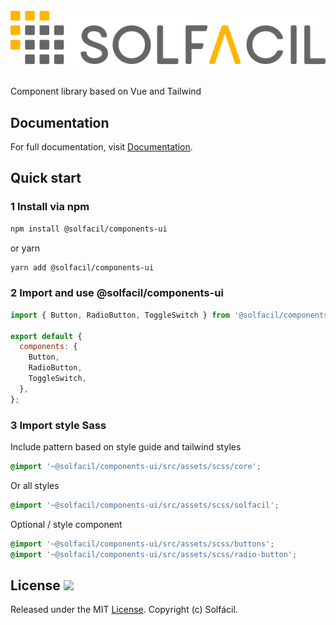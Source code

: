<p align="center">
  <br /><br/>
  <img src="https://raw.githubusercontent.com/solfacil/components-ui/main/public/logo-solfacil-color.svg" />
  <br /><br/>
</p>

Component library based on Vue and Tailwind

## Documentation

For full documentation, visit [Documentation](#).

## Quick start

### 1 Install via npm

```bash
npm install @solfacil/components-ui
```

or yarn

```bash
yarn add @solfacil/components-ui
```

### 2 Import and use @solfacil/components-ui

```javascript
import { Button, RadioButton, ToggleSwitch } from '@solfacil/components-ui';

export default {
  components: {
    Button,
    RadioButton,
    ToggleSwitch,
  },
};
```

### 3 Import style Sass

Include pattern based on style guide and tailwind styles

```css
@import '~@solfacil/components-ui/src/assets/scss/core';
```

Or all styles

```css
@import '~@solfacil/components-ui/src/assets/scss/solfacil';
```

Optional / style component

```css
@import '~@solfacil/components-ui/src/assets/scss/buttons';
@import '~@solfacil/components-ui/src/assets/scss/radio-button';
```

## License <a href="https://opensource.org/licenses/MIT"><img src="https://img.shields.io/npm/l/buefy.svg?logo=github" /></a>

Released under the MIT [License](https://opensource.org/licenses/MIT). Copyright (c) Solfácil.
